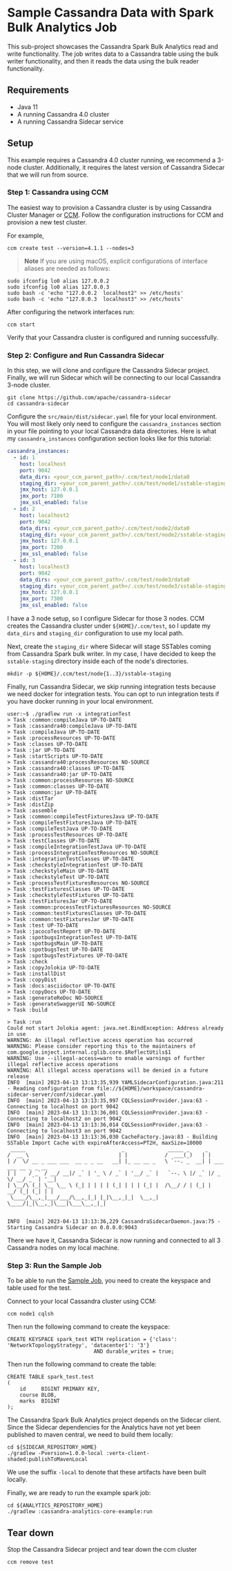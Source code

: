 # Sample Cassandra Data with Spark Bulk Analytics Job

This sub-project showcases the Cassandra Spark Bulk Analytics read and write functionality. The job writes data to a
Cassandra table using the bulk writer functionality, and then it reads the data using the bulk reader functionality.

## Requirements

- Java 11
- A running Cassandra 4.0 cluster
- A running Cassandra Sidecar service

## Setup

This example requires a Cassandra 4.0 cluster running, we recommend a 3-node cluster. Additionally, it requires the
latest version of Cassandra Sidecar that we will run from source.

### Step 1: Cassandra using CCM

The easiest way to provision a Cassandra cluster is by using Cassandra Cluster Manager or
[CCM](https://github.com/riptano/ccm). Follow the configuration instructions for CCM and provision a new test cluster.

For example,

```shell
ccm create test --version=4.1.1 --nodes=3
```

> **Note**
> If you are using macOS, explicit configurations of interface aliases are needed as follows:

```shell
sudo ifconfig lo0 alias 127.0.0.2
sudo ifconfig lo0 alias 127.0.0.3
sudo bash -c 'echo "127.0.0.2  localhost2" >> /etc/hosts'
sudo bash -c 'echo "127.0.0.3  localhost3" >> /etc/hosts'
```

After configuring the network interfaces run:

```shell
ccm start
```

Verify that your Cassandra cluster is configured and running successfully.

### Step 2: Configure and Run Cassandra Sidecar

In this step, we will clone and configure the Cassandra Sidecar project. Finally, we will run Sidecar which will be
connecting to our local Cassandra 3-node cluster.

```shell
git clone https://github.com/apache/cassandra-sidecar
cd cassandra-sidecar
```

Configure the `src/main/dist/sidecar.yaml` file for your local environment. You will most likely only need to configure
the `cassandra_instances` section in your file pointing to your local Cassandra data directories. Here is what my
`cassandra_instances` configuration section looks like for this tutorial:

```yaml
cassandra_instances:
  - id: 1
    host: localhost
    port: 9042
    data_dirs: <your_ccm_parent_path>/.ccm/test/node1/data0
    staging_dir: <your_ccm_parent_path>/.ccm/test/node1/sstable-staging
    jmx_host: 127.0.0.1
    jmx_port: 7100
    jmx_ssl_enabled: false
  - id: 2
    host: localhost2
    port: 9042
    data_dirs: <your_ccm_parent_path>/.ccm/test/node2/data0
    staging_dir: <your_ccm_parent_path>/.ccm/test/node2/sstable-staging
    jmx_host: 127.0.0.1
    jmx_port: 7200
    jmx_ssl_enabled: false
  - id: 3
    host: localhost3
    port: 9042
    data_dirs: <your_ccm_parent_path>/.ccm/test/node3/data0
    staging_dir: <your_ccm_parent_path>/.ccm/test/node3/sstable-staging
    jmx_host: 127.0.0.1
    jmx_port: 7300
    jmx_ssl_enabled: false
```

I have a 3 node setup, so I configure Sidecar for those 3 nodes. CCM creates the Cassandra cluster under
`${HOME}/.ccm/test`, so I update my `data_dirs` and `staging_dir` configuration to use my local path.

Next, create the `staging_dir` where Sidecar will stage SSTables coming from Cassandra Spark bulk writer.
In my case, I have decided to keep the `sstable-staging` directory inside each of the node's directories.

```shell
mkdir -p ${HOME}/.ccm/test/node{1..3}/sstable-staging
```

Finally, run Cassandra Sidecar, we skip running integration tests because we need docker for integration tests. You
can opt to run integration tests if you have docker running in your local environment.

```shell
user:~$ ./gradlew run -x integrationTest
> Task :common:compileJava UP-TO-DATE
> Task :cassandra40:compileJava UP-TO-DATE
> Task :compileJava UP-TO-DATE
> Task :processResources UP-TO-DATE
> Task :classes UP-TO-DATE
> Task :jar UP-TO-DATE
> Task :startScripts UP-TO-DATE
> Task :cassandra40:processResources NO-SOURCE
> Task :cassandra40:classes UP-TO-DATE
> Task :cassandra40:jar UP-TO-DATE
> Task :common:processResources NO-SOURCE
> Task :common:classes UP-TO-DATE
> Task :common:jar UP-TO-DATE
> Task :distTar
> Task :distZip
> Task :assemble
> Task :common:compileTestFixturesJava UP-TO-DATE
> Task :compileTestFixturesJava UP-TO-DATE
> Task :compileTestJava UP-TO-DATE
> Task :processTestResources UP-TO-DATE
> Task :testClasses UP-TO-DATE
> Task :compileIntegrationTestJava UP-TO-DATE
> Task :processIntegrationTestResources NO-SOURCE
> Task :integrationTestClasses UP-TO-DATE
> Task :checkstyleIntegrationTest UP-TO-DATE
> Task :checkstyleMain UP-TO-DATE
> Task :checkstyleTest UP-TO-DATE
> Task :processTestFixturesResources NO-SOURCE
> Task :testFixturesClasses UP-TO-DATE
> Task :checkstyleTestFixtures UP-TO-DATE
> Task :testFixturesJar UP-TO-DATE
> Task :common:processTestFixturesResources NO-SOURCE
> Task :common:testFixturesClasses UP-TO-DATE
> Task :common:testFixturesJar UP-TO-DATE
> Task :test UP-TO-DATE
> Task :jacocoTestReport UP-TO-DATE
> Task :spotbugsIntegrationTest UP-TO-DATE
> Task :spotbugsMain UP-TO-DATE
> Task :spotbugsTest UP-TO-DATE
> Task :spotbugsTestFixtures UP-TO-DATE
> Task :check
> Task :copyJolokia UP-TO-DATE
> Task :installDist
> Task :copyDist
> Task :docs:asciidoctor UP-TO-DATE
> Task :copyDocs UP-TO-DATE
> Task :generateReDoc NO-SOURCE
> Task :generateSwaggerUI NO-SOURCE
> Task :build

> Task :run
Could not start Jolokia agent: java.net.BindException: Address already in use
WARNING: An illegal reflective access operation has occurred
WARNING: Please consider reporting this to the maintainers of com.google.inject.internal.cglib.core.$ReflectUtils$1
WARNING: Use --illegal-access=warn to enable warnings of further illegal reflective access operations
WARNING: All illegal access operations will be denied in a future release
INFO  [main] 2023-04-13 13:13:35,939 YAMLSidecarConfiguration.java:211 - Reading configuration from file://${HOME}/workspace/cassandra-sidecar-server/conf/sidecar.yaml
INFO  [main] 2023-04-13 13:13:35,997 CQLSessionProvider.java:63 - Connecting to localhost on port 9042
INFO  [main] 2023-04-13 13:13:36,001 CQLSessionProvider.java:63 - Connecting to localhost2 on port 9042
INFO  [main] 2023-04-13 13:13:36,014 CQLSessionProvider.java:63 - Connecting to localhost3 on port 9042
INFO  [main] 2023-04-13 13:13:36,030 CacheFactory.java:83 - Building SSTable Import Cache with expireAfterAccess=PT2H, maxSize=10000
 _____                               _              _____ _     _                     
/  __ \                             | |            /  ___(_)   | |                    
| /  \/ __ _ ___ ___  __ _ _ __   __| |_ __ __ _   \ `--. _  __| | ___  ___ __ _ _ __ 
| |    / _` / __/ __|/ _` | '_ \ / _` | '__/ _` |   `--. \ |/ _` |/ _ \/ __/ _` | '__|
| \__/\ (_| \__ \__ \ (_| | | | | (_| | | | (_| |  /\__/ / | (_| |  __/ (_| (_| | |   
 \____/\__,_|___/___/\__,_|_| |_|\__,_|_|  \__,_|  \____/|_|\__,_|\___|\___\__,_|_|
                                                                                      
                                                                                      
INFO  [main] 2023-04-13 13:13:36,229 CassandraSidecarDaemon.java:75 - Starting Cassandra Sidecar on 0.0.0.0:9043
```

There we have it, Cassandra Sidecar is now running and connected to all 3 Cassandra nodes on my local machine.

### Step 3: Run the Sample Job

To be able to run the [Sample Job](./src/main/java/org/apache/cassandra/spark/example/SampleCassandraJob.java), you
need to create the keyspace and table used for the test.

Connect to your local Cassandra cluster using CCM:

```shell
ccm node1 cqlsh
```

Then run the following command to create the keyspace:

```cassandraql
CREATE KEYSPACE spark_test WITH replication = {'class': 'NetworkTopologyStrategy', 'datacenter1': '3'}
                            AND durable_writes = true;
```

Then run the following command to create the table:

```cassandraql
CREATE TABLE spark_test.test
(
    id     BIGINT PRIMARY KEY,
    course BLOB,
    marks  BIGINT
);
```

The Cassandra Spark Bulk Analytics project depends on the Sidecar client. Since the Sidecar dependencies for the
Analytics have not yet been published to maven central, we need to build them locally:

```shell
cd ${SIDECAR_REPOSITORY_HOME}
./gradlew -Pversion=1.0.0-local :vertx-client-shaded:publishToMavenLocal
```

We use the suffix `-local` to denote that these artifacts have been built locally.

Finally, we are ready to run the example spark job:

```shell
cd ${ANALYTICS_REPOSITORY_HOME}
./gradlew :cassandra-analytics-core-example:run
```

## Tear down

Stop the Cassandra Sidecar project and tear down the ccm cluster

```shell
ccm remove test
```
